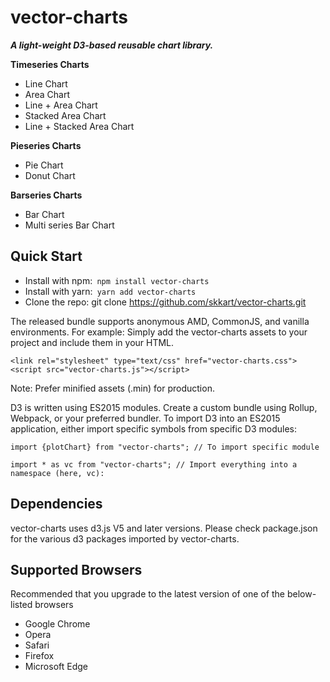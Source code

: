 # vector-charts
***A light-weight D3-based reusable chart library.***


**Timeseries Charts**
* Line Chart
* Area Chart
* Line + Area Chart
* Stacked Area Chart
* Line + Stacked Area Chart

**Pieseries Charts**
* Pie Chart
* Donut Chart

**Barseries Charts**
* Bar Chart
* Multi series Bar Chart



## Quick Start
* Install with npm:``` npm install vector-charts```
* Install with yarn:``` yarn add vector-charts```
* Clone the repo: git clone https://github.com/skkart/vector-charts.git

The released bundle supports anonymous AMD, CommonJS, and vanilla environments. 
For example:
Simply add the vector-charts assets to your project and include them in your HTML.
```
<link rel="stylesheet" type="text/css" href="vector-charts.css">
<script src="vector-charts.js"></script>

```
Note: Prefer minified assets (.min) for production.

D3 is written using ES2015 modules. Create a custom bundle using Rollup, Webpack, or your preferred bundler. 
To import D3 into an ES2015 application, either import specific symbols from specific D3 modules:
```
import {plotChart} from "vector-charts"; // To import specific module

import * as vc from "vector-charts"; // Import everything into a namespace (here, vc):

```

## Dependencies
vector-charts uses d3.js V5 and later versions. 
Please check package.json for the various d3 packages imported by vector-charts.


## Supported Browsers
Recommended that you upgrade to the latest version of one of the below-listed browsers
- Google Chrome
- Opera
- Safari
- Firefox
- Microsoft Edge

